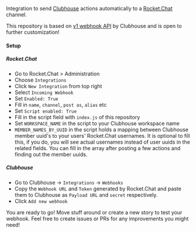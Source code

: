 Integration to send [Clubhouse](https://app.clubhouse.io) actions automatically to a [Rocket.Chat](https://rocket.chat/) channel.

This repository is based on [v1 webhook API](https://clubhouse.io/api/webhook/v1/) by Clubhouse and is open to further customization!

#### Setup

##### Rocket.Chat
- Go to Rocket.Chat > Administration
- Choose `Integrations`
- Click `New Integration` from top right
- Select `Incoming Webhook`
- Set `Enabled: True`
- Fill in `name`, `channel`, `post as`, `alias` etc
- Set `Script enabled: True`
- Fill in the script field with `index.js` of this repository
- Set `WORKSPACE_NAME` in the script to your Clubhouse workspace name
- `MEMBER_NAMES_BY_UUID` in the script holds a mapping between Clubhouse member uuid's to your users' Rocket.Chat usernames. It is optional to fill this, if you do, you will see actual usernames instead of user uuids in the related fields. You can fill in the array after posting a few actions and finding out the member uuids.

##### Clubhouse
- Go to Clubhouse -> `Integrations` -> `Webhooks`
- Copy the `Webhook URL` and `Token` generated by Rocket.Chat and paste them to Clubhouse as `Payload URL` and `secret` respectively.
- Click `Add new webhook`

You are ready to go! Move stuff around or create a new story to test your webhook. Feel free to create issues or PRs for any improvements you might need!
